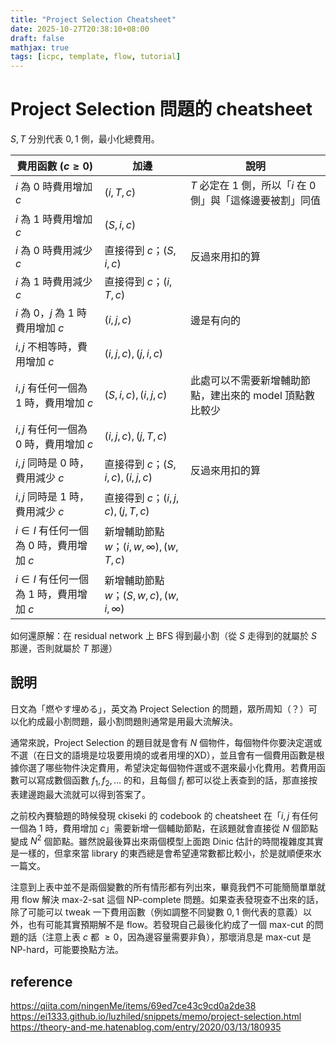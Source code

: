 ```yaml
---
title: "Project Selection Cheatsheet"
date: 2025-10-27T20:38:10+08:00
draft: false
mathjax: true
tags: [icpc, template, flow, tutorial]
---
```


# Project Selection 問題的 cheatsheet

$S, T$ 分別代表 $0, 1$ 側，最小化總費用。

| 費用函數 ($c \geq 0$)                       | 加邊                                          | 說明                                                           |
|---------------------------------------------|-----------------------------------------------|----------------------------------------------------------------|
| $i$ 為 $0$ 時費用增加 $c$                   | $(i, T, c)$                                   | $T$ 必定在 $1$ 側，所以「$i$ 在 $0$ 側」與「這條邊要被割」同值 |
| $i$ 為 $1$ 時費用增加 $c$                   | $(S, i, c)$                                   |                                                                |
| $i$ 為 $0$ 時費用減少 $c$                   | 直接得到 $c$；$(S, i, c)$                     | 反過來用扣的算                                                 |
| $i$ 為 $1$ 時費用減少 $c$                   | 直接得到 $c$；$(i, T, c)$                     |                                                                |
| $i$ 為 $0$，$j$ 為 $1$ 時費用增加 $c$       | $(i, j, c)$                                   | 邊是有向的                                                     |
| $i, j$ 不相等時，費用增加 $c$               | $(i, j, c), (j, i, c)$                        |                                                                |
| $i, j$ 有任何一個為 $1$ 時，費用增加 $c$    | $(S, i, c), (i, j, c)$                        | 此處可以不需要新增輔助節點，建出來的 model 頂點數比較少        |
| $i, j$ 有任何一個為 $0$ 時，費用增加 $c$    | $(i, j, c), (j, T, c)$                        |                                                                |
| $i, j$ 同時是 $0$ 時，費用減少 $c$          | 直接得到 $c$；$(S, i, c), (i, j, c)$          | 反過來用扣的算                                                 |
| $i, j$ 同時是 $1$ 時，費用減少 $c$          | 直接得到 $c$；$(i, j, c), (j, T, c)$          |                                                                |
| $i \in I$ 有任何一個為 $0$ 時，費用增加 $c$ | 新增輔助節點 $w$；$(i, w, \infty), (w, T, c)$ |                                                                |
| $i \in I$ 有任何一個為 $1$ 時，費用增加 $c$ | 新增輔助節點 $w$；$(S, w, c), (w, i, \infty)$ |                                                                |

如何還原解：在 residual network 上 BFS 得到最小割（從 $S$ 走得到的就屬於 $S$ 那邊，否則就屬於 $T$ 那邊）

## 說明

日文為「燃やす埋める」，英文為 Project Selection 的問題，眾所周知（？）可以化約成最小割問題，最小割問題則通常是用最大流解決。

通常來說，Project Selection 的題目就是會有 $N$ 個物件，每個物件你要決定選或不選（在日文的語境是垃圾要用燒的或者用埋的XD），並且會有一個費用函數是根據你選了哪些物件決定費用，希望決定每個物件選或不選來最小化費用。若費用函數可以寫成數個函數 $f_1, f_2, \dots$ 的和，且每個 $f_i$ 都可以從上表查到的話，那直接按表建邊跑最大流就可以得到答案了。

之前校內賽驗題的時候發現 ckiseki 的 codebook 的 cheatsheet 在「$i, j$ 有任何一個為 $1$ 時，費用增加 $c$」需要新增一個輔助節點，在該題就會直接從 $N$ 個節點變成 $N^2$ 個節點。雖然說最後算出來兩個模型上面跑 Dinic 估計的時間複雜度其實是一樣的，但拿來當 library 的東西總是會希望連常數都比較小，於是就順便來水一篇文。

注意到上表中並不是兩個變數的所有情形都有列出來，畢竟我們不可能簡簡單單就用 flow 解決 max-2-sat 這個 NP-complete 問題。如果查表發現查不出來的話，除了可能可以 tweak 一下費用函數（例如調整不同變數 $0, 1$ 側代表的意義）以外，也有可能其實預期解不是 flow。若發現自己最後化約成了一個 max-cut 的問題的話（注意上表 $c$ 都 $\geq 0$，因為邊容量需要非負），那壞消息是 max-cut 是 NP-hard，可能要換點方法。

## reference

<https://qiita.com/ningenMe/items/69ed7ce43c9cd0a2de38>
<https://ei1333.github.io/luzhiled/snippets/memo/project-selection.html>
<https://theory-and-me.hatenablog.com/entry/2020/03/13/180935>
